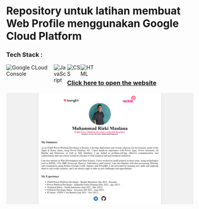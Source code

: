 # Repository untuk latihan membuat Web Profile menggunakan Google Cloud Platform

### Tech Stack :
  <a href="https://console.cloud.google.com/"><img align="left" alt="Google CLoud Console" title="Google Cloud Console" width="128px" src="https://www.gstatic.com/pantheon/images/googleCloudColoredLogo.svg" /></a>
  <a href="#"><img align="left" alt="JavaScript" title="JavaScript" width="36px" src="https://storage.googleapis.com/dicoding-mce-project/js-logo.png" /></a>
  <a href="#"><img align="left" alt="CSS" title="CSS" width="36px" src="https://storage.googleapis.com/dicoding-mce-project/css-logo.png"/></a>
  <a href=""><img align="left" alt="HTML" title="HTML" width="36px" src="https://storage.googleapis.com/dicoding-mce-project/html-logo.png" /></a>

<br>

### <a href="http://34.128.98.155/">Click here to open the website</a>

![Web Profile Result!](/Web-Profile-Result.png "Web Profile Result")

 
